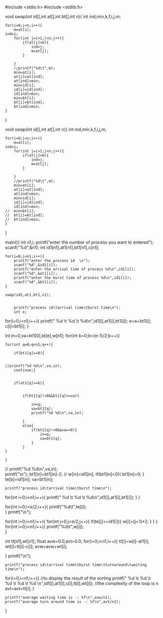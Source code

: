 #include <stdio.h>
#include <stdlib.h>


void swap(int id[],int at[],int bt[],int n){
	int ind,min,k,f,i,j,m;
	
	for(i=0;i<n;i++){
		m=at[i];
	ind=i;
		for(int j=i+1;j<n;j++){
			if(at[j]<m){
				ind=j;
				m=at[j];
			}
			
		}
		//printf("%d\t",m);
		min=at[i];
		at[i]=at[ind];
		at[ind]=min;
		min=id[i];
		id[i]=id[ind];
		id[ind]=min;
		min=bt[i];
		bt[i]=bt[ind];
		bt[ind]=min;
	}
}

void swap(int id[],int at[],int n){
	int ind,min,k,f,i,j,m;
	
	for(i=0;i<n;i++){
		m=at[i];
	ind=i;
		for(int j=i+1;j<n;j++){
			if(at[j]<m){
				ind=j;
				m=at[j];
			}
			
		}
		//printf("%d\t",m);
		min=at[i];
		at[i]=at[ind];
		at[ind]=min;
		min=id[i];
		id[i]=id[ind];
		id[ind]=min;
	//	min=bt[i];
	//	bt[i]=bt[ind];
	//	bt[ind]=min;
	}
}






main(){
	int n1,i;
	printf("enter the number of process you want to entered");
	scanf("%d",&n1);
	int id1[n1],at1[n1],bt1[n1],c[n1];
	
	for(i=0;i<n1;i++){
		printf("enter the process id  \n");
		scanf("%d",&id1[i]);
		printf("enter the arrival time of process %d\n",id1[i]);
		scanf("%d",&at1[i]);
		printf("enter the burst time of process %d\n",id1[i]);
		scanf("%d",&bt1[i]);
	}

	swap(id1,at1,bt1,n1);

	
		printf("process id\tarrival time\tburst time\n");
		int e;
for(i=0;i<n1;i++){
printf("    %d    \t     %d     \t     %d\n",id1[i],at1[i],bt1[i]);	
e=e+bt1[i];
c[i]=bt1[i];
}

int in=0,va=bt1[0],te[e],w[n1];
for(int b=0;b<(e-1)/2;b++){
	
	for(int q=0;q<n1;q++){
	
		if(bt1[q]==0){
	    
	 
	//printf("%d %d\n",va,in);
		continue;}
	
		
		if(at1[q]<=b){
		
			
			if(bt1[q]!=0&&bt1[q]<=va){
				
				in=q;
				va=bt1[q];
				printf("%d %d\n",va,in);
				
			}
			else{
				if(bt1[q]!=0&&va==0){
					in=q;
					va=bt1[q];
				}
			}
	}

	}
//	printf("%d %d\n",va,in);  
	printf("\n");
	bt1[in]=bt1[in]-2;
//	w[in]=id1[in];
	if(bt1[in]<0){
		bt1[in]=0;
	}
	te[b]=id1[in];
    va=bt1[in];
	
	printf("process id\tarrival time\tburst time\n");
		
for(int i=0;i<n1;i++){
printf("    %d    \t     %d     \t     %d\n",id1[i],at1[i],bt1[i]);	
}
}

for(int i=0;i<e/2;i++){
 printf("%d\t",te[i]);	
}
printf("\n");

for(int i=0;i<n1;i++){
	for(int j=0;j<e/2;j++){
       if(te[j]==id1[i]){
       	w[i]=(j+1)*2;
	   }
}
}
for(int i=0;i<n1;i++){
 printf("%d\t",w[i]);	
}

int tt[n1],wt[n1];
float avw=0.0,avt=0.0;
for(i=0;i<n1;i++){
	tt[i]=w[i]-at1[i];
	wt[i]=tt[i]-c[i];
	avw=avw+wt[i];
	

}
	printf("\n");
	
	
	printf("process id\tarrival time\tburst time\tturnaround\twaiting time\n");
for(i=0;i<n1;i++){                                                         //to display the result of the sorting 
    printf("    %d    \t     %d     \t    %d     \t    %d    \t     %d  \n",id1[i],at1[i],c[i],tt[i],wt[i]);	      //the complexity of the loop is n
avt=avt+tt[i];
}	



	printf("average waiting time is -: %f\n",avw/n1);
	printf("average turn around time is -: %f\n",avt/n1);





}




	
